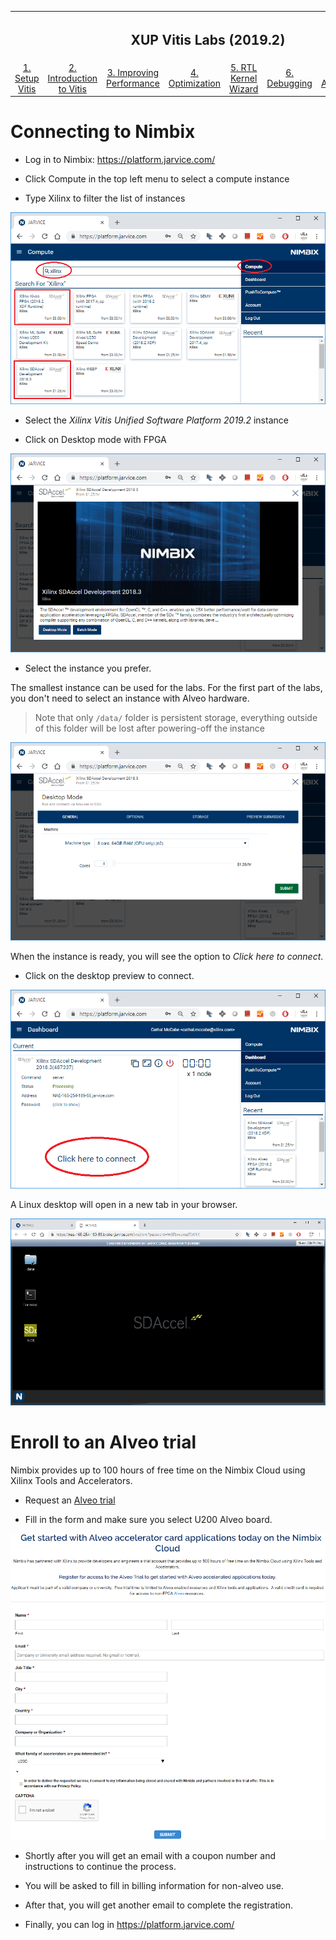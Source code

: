 <table style="width:100%">
  <tr>
    <th width="100%" colspan=8><h2>XUP Vitis Labs (2019.2)</h2></th>
  </tr>
  <tr>
    <td align="center"><a href="setup_vitis.md">1. Setup Vitis</a></td>
    <td align="center"><a href="GUI_Flow_lab.md">2. Introduction to Vitis</a></td>
    <td align="center"><a href="Improving_Performance_lab.md">3. Improving Performance</a></td>
    <td align="center"><a href="Optimization_lab.md">4. Optimization</a></td>
    <td align="center"><a href="rtl_kernel_wizard_lab.md">5. RTL Kernel Wizard</a></td>
    <td align="center"><a href="debug_lab.md">6. Debugging</a></td>
    <td align="center"><a href="Vision_lab.md">7. Vision Application</a></td>
    <td align="center"><a href="PYNQ_lab.md">8. PYNQ Lab</a></td>
  </tr>
</table>

# Connecting to Nimbix

* Log in to Nimbix: https://platform.jarvice.com/

* Click Compute in the top left menu to select a compute instance

* Type Xilinx to filter the list of instances

![](./images/connecting_lab/nimbix/select_instance.png)

* Select the *Xilinx Vitis Unified Software Platform 2019.2* instance

* Click on Desktop mode with FPGA

![](./images/connecting_lab/nimbix/select_desktop_mode.png)

* Select the instance you prefer.

The smallest instance can be used for the labs. For the first part of the labs, you don't need to select an instance with Alveo hardware.

> Note that only  `/data/` folder is persistent storage, everything outside of this folder will be lost after powering-off the instance

![](./images/connecting_lab/nimbix/select_instance_config.png)

When the instance is ready, you will see the option to *Click here to connect*.

* Click on the desktop preview to connect.

![](./images/connecting_lab/nimbix/connect_to_instance.png)

A Linux desktop will open in a new tab in your browser.

![](./images/connecting_lab/nimbix/linux_desktop.png)

# Enroll to an Alveo trial

Nimbix provides up to 100 hours of free time on the Nimbix Cloud using Xilinx Tools and Accelerators.

* Request an [Alveo trial](https://www.nimbix.net/alveotrial)

* Fill in the form and make sure you select U200 Alveo board.

![](./images/connecting_lab/nimbix/alveo_trial.png)

* Shortly after you will get an email with a coupon number and instructions to continue the process.

* You will be asked to fill in billing information for non-alveo use.

* After that, you will get another email to complete the registration.

* Finally, you can log in https://platform.jarvice.com/
